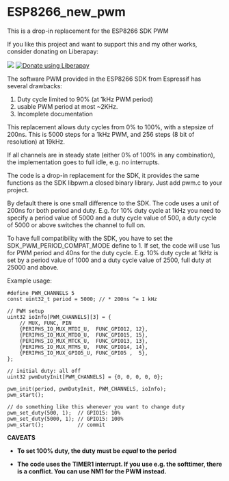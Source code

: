 # ESP8266_new_pwm
This is a drop-in replacement for the ESP8266 SDK PWM

If you like this project and want to support this and my other works, consider donating on Liberapay:

<img src="https://img.shields.io/liberapay/patrons/StefanB.svg?logo=liberapay"> <a href="https://liberapay.com/StefanB/donate"><img alt="Donate using Liberapay" src="https://liberapay.com/assets/widgets/donate.svg"></a>

The software PWM provided in the ESP8266 SDK from Espressif has several drawbacks:

1.  Duty cycle limited to 90% (at 1kHz PWM period)
2.  usable PWM period at most ~2KHz.
3.  Incomplete documentation
 
This replacement allows duty cycles from 0% to 100%, with a stepsize of 200ns.
This is 5000 steps for a 1kHz PWM, and 256 steps (8 bit of resolution) at 19kHz.

If all channels are in steady state (either 0% of 100% in any combination),
the implementation goes to full idle, e.g. no interrupts.

The code is a drop-in replacement for the SDK, it provides the same functions
as the SDK libpwm.a closed binary library. Just add pwm.c to your project.

By default there is one small difference to the SDK. The code uses a unit of
200ns for both period and duty. E.g. for 10% duty cycle at 1kHz you need to
specify a period value of 5000 and a duty cycle value of 500, a duty cycle of
5000 or above switches the channel to full on.

To have full compatibility with the SDK, you have to set the
SDK_PWM_PERIOD_COMPAT_MODE define to 1. If set, the code will use 1us for PWM
period and 40ns for the duty cycle. E.g. 10% duty cycle at 1kHz is set by a
period value of 1000 and a duty cycle value of 2500, full duty at 25000 and
above.

Example usage:

	#define PWM_CHANNELS 5
	const uint32_t period = 5000; // * 200ns ^= 1 kHz

	// PWM setup
	uint32 ioInfo[PWM_CHANNELS][3] = {
		// MUX, FUNC, PIN
		{PERIPHS_IO_MUX_MTDI_U,  FUNC_GPIO12, 12},
		{PERIPHS_IO_MUX_MTDO_U,  FUNC_GPIO15, 15},
		{PERIPHS_IO_MUX_MTCK_U,  FUNC_GPIO13, 13},
		{PERIPHS_IO_MUX_MTMS_U,  FUNC_GPIO14, 14},
		{PERIPHS_IO_MUX_GPIO5_U, FUNC_GPIO5 ,  5},
	};

	// initial duty: all off
	uint32 pwmDutyInit[PWM_CHANNELS] = {0, 0, 0, 0, 0};

	pwm_init(period, pwmDutyInit, PWM_CHANNELS, ioInfo);
	pwm_start();

	// do something like this whenever you want to change duty
	pwm_set_duty(500, 1);  // GPIO15: 10%
	pwm_set_duty(5000, 1); // GPIO15: 100%
	pwm_start();           // commit

**CAVEATS**

-  **To set 100% duty, the duty must be *equal* to the period**

-  **The code uses the TIMER1 interrupt. If you use e.g. the
   softtimer, there is a conflict. You can use NM1 for the PWM
   instead.**
